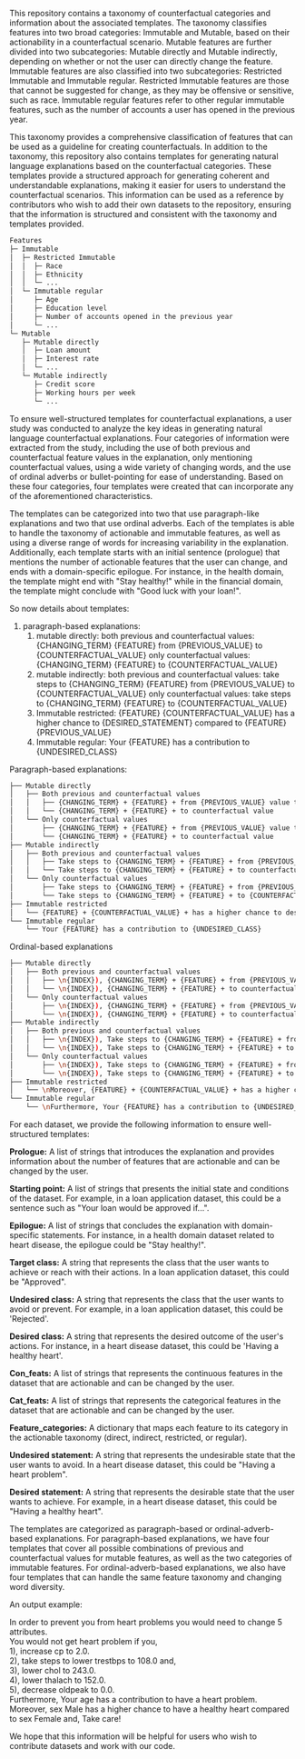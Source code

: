This repository contains a taxonomy of counterfactual categories and information about the associated templates. The taxonomy classifies features into two broad categories: Immutable and Mutable, based on their actionability in a counterfactual scenario. Mutable features are further divided into two subcategories: Mutable directly and Mutable indirectly, depending on whether or not the user can directly change the feature. Immutable features are also classified into two subcategories: Restricted Immutable and Immutable regular. Restricted Immutable features are those that cannot be suggested for change, as they may be offensive or sensitive, such as race. Immutable regular features refer to other regular immutable features, such as the number of accounts a user has opened in the previous year.

This taxonomy provides a comprehensive classification of features that can be used as a guideline for creating counterfactuals. In addition to the taxonomy, this repository also contains templates for generating natural language explanations based on the counterfactual categories. These templates provide a structured approach for generating coherent and understandable explanations, making it easier for users to understand the counterfactual scenarios. This information can be used as a reference by contributors who wish to add their own datasets to the repository, ensuring that the information is structured and consistent with the taxonomy and templates provided.
```bash
Features
├─ Immutable
│  ├─ Restricted Immutable
│  │  ├─ Race
│  │  ├─ Ethnicity
│  │  └─ ...
│  └─ Immutable regular
│     ├─ Age
│     ├─ Education level
│     ├─ Number of accounts opened in the previous year
│     └─ ...
└─ Mutable
   ├─ Mutable directly
   │  ├─ Loan amount
   │  ├─ Interest rate
   │  └─ ...
   └─ Mutable indirectly
      ├─ Credit score
      ├─ Working hours per week
      └─ ...
```
To ensure well-structured templates for counterfactual explanations, a user study was conducted to analyze the key ideas in generating natural language counterfactual explanations. Four categories of information were extracted from the study, including the use of both previous and counterfactual feature values in the explanation, only mentioning counterfactual values, using a wide variety of changing words, and the use of ordinal adverbs or bullet-pointing for ease of understanding. Based on these four categories, four templates were created that can incorporate any of the aforementioned characteristics.

The templates can be categorized into two that use paragraph-like explanations and two that use ordinal adverbs. Each of the templates is able to handle the taxonomy of actionable and immutable features, as well as using a diverse range of words for increasing variability in the explanation. Additionally, each template starts with an initial sentence (prologue) that mentions the number of actionable features that the user can change, and ends with a domain-specific epilogue. For instance, in the health domain, the template might end with "Stay healthy!" while in the financial domain, the template might conclude with "Good luck with your loan!".

So now details about templates:
1. paragraph-based explanations:
	1. mutable directly:
		both previous and counterfactual values: {CHANGING_TERM} {FEATURE} from {PREVIOUS_VALUE} to {COUNTERFACTUAL_VALUE}
		only counterfactual values: {CHANGING_TERM} {FEATURE} to {COUNTERFACTUAL_VALUE}
	2. mutable indirectly: 
		both previous and counterfactual values: take steps to {CHANGING_TERM} {FEATURE} from {PREVIOUS_VALUE} to {COUNTERFACTUAL_VALUE}
		only counterfactual values: take steps to {CHANGING_TERM} {FEATURE} to {COUNTERFACTUAL_VALUE}
	3. Immutable restricted:
		{FEATURE} {COUNTERFACTUAL_VALUE} has a higher chance to  {DESIRED_STATEMENT} compared to {FEATURE} {PREVIOUS_VALUE} 
	4. Immutable regular:
		Your {FEATURE} has a contribution to {UNDESIRED_CLASS}

Paragraph-based explanations:
```bash
├── Mutable directly
│   ├── Both previous and counterfactual values
│   │   ├── {CHANGING_TERM} + {FEATURE} + from {PREVIOUS_VALUE} value to {COUNTERFACTUAL_VALUE}
│   │   └── {CHANGING_TERM} + {FEATURE} + to counterfactual value
│   └── Only counterfactual values
│       ├── {CHANGING_TERM} + {FEATURE} + from {PREVIOUS_VALUE} value to {COUNTERFACTUAL_VALUE}
│       └── {CHANGING_TERM} + {FEATURE} + to counterfactual value
├── Mutable indirectly
│   ├── Both previous and counterfactual values
│   │   ├── Take steps to {CHANGING_TERM} + {FEATURE} + from {PREVIOUS_VALUE} value to {COUNTERFACTUAL_VALUE}
│   │   └── Take steps to {CHANGING_TERM} + {FEATURE} + to counterfactual value
│   └── Only counterfactual values
│       ├── Take steps to {CHANGING_TERM} + {FEATURE} + from {PREVIOUS_VALUE} value to {COUNTERFACTUAL_VALUE}
│       └── Take steps to {CHANGING_TERM} + {FEATURE} + to {COUNTERFACTUAL_VALUE}
├── Immutable restricted
│   └── {FEATURE} + {COUNTERFACTUAL_VALUE} + has a higher chance to desired statement compared to {FEATURE} {PREVIOUS_VALUE}
└── Immutable regular
    └── Your {FEATURE} has a contribution to {UNDESIRED_CLASS}
```

Ordinal-based explanations

```bash
├── Mutable directly
│   ├── Both previous and counterfactual values
│   │   ├── \n{INDEX}), {CHANGING_TERM} + {FEATURE} + from {PREVIOUS_VALUE} value to {COUNTERFACTUAL_VALUE}
│   │   └── \n{INDEX}), {CHANGING_TERM} + {FEATURE} + to counterfactual value
│   └── Only counterfactual values
│       ├── \n{INDEX}), {CHANGING_TERM} + {FEATURE} + from {PREVIOUS_VALUE} value to {COUNTERFACTUAL_VALUE}
│       └── \n{INDEX}), {CHANGING_TERM} + {FEATURE} + to counterfactual value
├── Mutable indirectly
│   ├── Both previous and counterfactual values
│   │   ├── \n{INDEX}), Take steps to {CHANGING_TERM} + {FEATURE} + from {PREVIOUS_VALUE} value to {COUNTERFACTUAL_VALUE}
│   │   └── \n{INDEX}), Take steps to {CHANGING_TERM} + {FEATURE} + to counterfactual value
│   └── Only counterfactual values
│       ├── \n{INDEX}), Take steps to {CHANGING_TERM} + {FEATURE} + from {PREVIOUS_VALUE} value to {COUNTERFACTUAL_VALUE}
│       └── \n{INDEX}), Take steps to {CHANGING_TERM} + {FEATURE} + to {COUNTERFACTUAL_VALUE}
├── Immutable restricted
│   └── \nMoreover, {FEATURE} + {COUNTERFACTUAL_VALUE} + has a higher chance to desired statement compared to {FEATURE} {PREVIOUS_VALUE}
└── Immutable regular
    └── \nFurthermore, Your {FEATURE} has a contribution to {UNDESIRED_CLASS}
```
For each dataset, we provide the following information to ensure well-structured templates:

**Prologue:** A list of strings that introduces the explanation and provides information about the number of features that are actionable and can be changed by the user.

**Starting point:** A list of strings that presents the initial state and conditions of the dataset. For example, in a loan application dataset, this could be a sentence such as "Your loan would be approved if...".

**Epilogue:** A list of strings that concludes the explanation with domain-specific statements. For instance, in a health domain dataset related to heart disease, the epilogue could be "Stay healthy!".

**Target class:** A string that represents the class that the user wants to achieve or reach with their actions. In a loan application dataset, this could be "Approved".

**Undesired class:** A string that represents the class that the user wants to avoid or prevent. For example, in a loan application dataset, this could be 'Rejected'.

**Desired class:** A string that represents the desired outcome of the user's actions. For instance, in a heart disease dataset, this could be 'Having a healthy heart'.

**Con_feats:** A list of strings that represents the continuous features in the dataset that are actionable and can be changed by the user.

**Cat_feats:** A list of strings that represents the categorical features in the dataset that are actionable and can be changed by the user.

**Feature_categories:** A dictionary that maps each feature to its category in the actionable taxonomy (direct, indirect, restricted, or regular).

**Undesired statement:** A string that represents the undesirable state that the user wants to avoid. In a heart disease dataset, this could be "Having a heart problem".

**Desired statement:** A string that represents the desirable state that the user wants to achieve. For example, in a heart disease dataset, this could be "Having a healthy heart".

The templates are categorized as paragraph-based or ordinal-adverb-based explanations. For paragraph-based explanations, we have four templates that cover all possible combinations of previous and counterfactual values for mutable features, as well as the two categories of immutable features. For ordinal-adverb-based explanations, we also have four templates that can handle the same feature taxonomy and changing word diversity.

An output example:

In order to prevent you from heart problems you would need to change 5 attributes.  
You would not get heart problem if you,  
1), increase cp to 2.0.  
2), take steps to lower trestbps to 108.0 and,  
3), lower chol to 243.0.  
4), lower thalach to 152.0.  
5), decrease oldpeak to 0.0.  
Furthermore, Your age has a contribution to have a heart problem.  
Moreover, sex Male has a higher chance to  have a healthy heart compared to sex Female and, Take care!  
  
We hope that this information will be helpful for users who wish to contribute datasets and work with our code.
